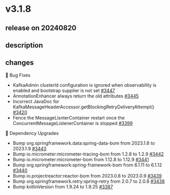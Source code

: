 # v3.1.8

## release on 20240820
## description
## changes
🐞 Bug Fixes

* KafkaAdmin clusterId configuration is ignored when observability is enabled and bootstrap supplier is not set <a href="https://github.com/spring-projects/spring-kafka/issues/3447" data-hovercard-type="issue" data-hovercard-url="/spring-projects/spring-kafka/issues/3447/hovercard">#3447</a>
* AnnotationEnhancer always return the old attributes <a href="https://github.com/spring-projects/spring-kafka/issues/3445" data-hovercard-type="issue" data-hovercard-url="/spring-projects/spring-kafka/issues/3445/hovercard">#3445</a>
* Incorrect JavaDoc for KafkaMessageHeaderAccessor.getBlockingRetryDeliveryAttempt() <a href="https://github.com/spring-projects/spring-kafka/issues/3420" data-hovercard-type="issue" data-hovercard-url="/spring-projects/spring-kafka/issues/3420/hovercard">#3420</a>
* Fence the MessageLisnterContainer restart once the ConcurrentMessageListenerContainer is stopped <a href="https://github.com/spring-projects/spring-kafka/issues/3399" data-hovercard-type="issue" data-hovercard-url="/spring-projects/spring-kafka/issues/3399/hovercard">#3399</a>

🔨 Dependency Upgrades

* Bump org.springframework.data:spring-data-bom from 2023.1.8 to 2023.1.9 <a href="https://github.com/spring-projects/spring-kafka/pull/3443" data-hovercard-type="pull_request" data-hovercard-url="/spring-projects/spring-kafka/pull/3443/hovercard">#3443</a>
* Bump io.micrometer:micrometer-tracing-bom from 1.2.8 to 1.2.9 <a href="https://github.com/spring-projects/spring-kafka/pull/3442" data-hovercard-type="pull_request" data-hovercard-url="/spring-projects/spring-kafka/pull/3442/hovercard">#3442</a>
* Bump io.micrometer:micrometer-bom from 1.12.8 to 1.12.9 <a href="https://github.com/spring-projects/spring-kafka/pull/3441" data-hovercard-type="pull_request" data-hovercard-url="/spring-projects/spring-kafka/pull/3441/hovercard">#3441</a>
* Bump org.springframework:spring-framework-bom from 6.1.11 to 6.1.12 <a href="https://github.com/spring-projects/spring-kafka/pull/3440" data-hovercard-type="pull_request" data-hovercard-url="/spring-projects/spring-kafka/pull/3440/hovercard">#3440</a>
* Bump io.projectreactor:reactor-bom from 2023.0.8 to 2023.0.9 <a href="https://github.com/spring-projects/spring-kafka/pull/3439" data-hovercard-type="pull_request" data-hovercard-url="/spring-projects/spring-kafka/pull/3439/hovercard">#3439</a>
* Bump org.springframework.retry:spring-retry from 2.0.7 to 2.0.8 <a href="https://github.com/spring-projects/spring-kafka/pull/3438" data-hovercard-type="pull_request" data-hovercard-url="/spring-projects/spring-kafka/pull/3438/hovercard">#3438</a>
* Bump kotlinVersion from 1.9.24 to 1.9.25 <a href="https://github.com/spring-projects/spring-kafka/pull/3387" data-hovercard-type="pull_request" data-hovercard-url="/spring-projects/spring-kafka/pull/3387/hovercard">#3387</a>

